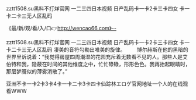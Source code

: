 zztt1508.su黑料不打烊官网
一二三四日本视频
日产乱码卡一卡2卡三卡四女
卡一卡二卡三无人区乱码


《最/新/观/看/入/口👉http://wencao66.com》--

zztt1508.su黑料不打烊官网
一二三四日本视频
日产乱码卡一卡2卡三卡四女
卡一卡二卡三无人区乱码
	凄美的音符勾勒出唯美的旋律。
　　博尔赫斯在他的黑暗的世界里诉说着：“我觉得房屋四周潮湿的花园充斥着无数看不见的人。那些人是艾伯特和我，隐蔽在时间的其他维度之中，忙忙碌碌，形形色色。我再抬起眼睛时，那层梦魇似的薄雾消散了。”





亚洲不卡一卡2卡3卡4卡一卡二卡3卡四卡仙踪林エロゲ官网地址一个人的在线观看WWW
